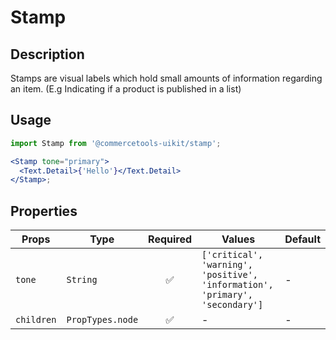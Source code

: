 # Stamp

## Description

Stamps are visual labels which hold small amounts of information regarding an item. (E.g Indicating if a product is published in a list)

## Usage

```jsx
import Stamp from '@commercetools-uikit/stamp';

<Stamp tone="primary">
  <Text.Detail>{'Hello'}</Text.Detail>
</Stamp>;
```

## Properties

| Props      | Type             | Required | Values                                                                       | Default |
| ---------- | ---------------- | :------: | ---------------------------------------------------------------------------- | ------- |
| `tone`     | `String`         |    ✅    | `['critical', 'warning', 'positive', 'information', 'primary', 'secondary']` | -       |
| `children` | `PropTypes.node` |    ✅    | -                                                                            | -       |
